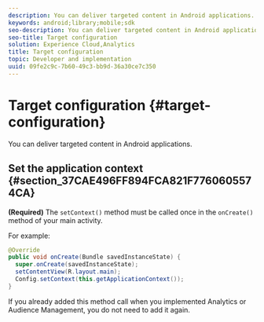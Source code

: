```yaml
---
description: You can deliver targeted content in Android applications.
keywords: android;library;mobile;sdk
seo-description: You can deliver targeted content in Android applications.
seo-title: Target configuration
solution: Experience Cloud,Analytics
title: Target configuration
topic: Developer and implementation
uuid: 09fe2c9c-7b60-49c3-bb9d-36a30ce7c350
---
```


# Target configuration {#target-configuration}

You can deliver targeted content in Android applications.

## Set the application context {#section_37CAE496FF894FCA821F7760605574CA}

**(Required)** The `setContext()` method must be called once in the `onCreate()` method of your main activity.

For example:

```java
@Override 
public void onCreate(Bundle savedInstanceState) { 
  super.onCreate(savedInstanceState); 
  setContentView(R.layout.main); 
  Config.setContext(this.getApplicationContext()); 
}
```

If you already added this method call when you implemented Analytics or Audience Management, you do not need to add it again. 
